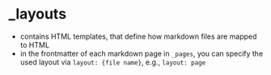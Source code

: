 # \_layouts

- contains HTML templates, that define how markdown files are mapped to HTML
- in the frontmatter of each markdown page in `_pages`, you can specify the used layout via `layout: {file name}`, e.g., `layout: page`
